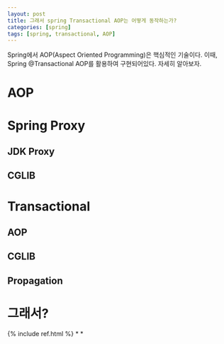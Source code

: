 ```yaml
---
layout: post
title: 그래서 spring Transactional AOP는 어떻게 동작하는가?
categories: [spring]
tags: [spring, transactional, AOP]
---
```

Spring에서 AOP(Aspect Oriented Programming)은 핵심적인 기술이다. 이때, Spring @Transactional AOP를 활용하여 구현되어있다. 자세히 알아보자.

# AOP

# Spring Proxy
## JDK Proxy
## CGLIB

# Transactional
## AOP
## CGLIB
## Propagation


# 그래서?

{% include ref.html %}
* 
* 